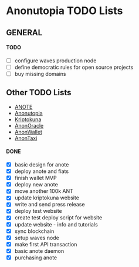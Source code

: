 # Anonutopia TODO Lists

## GENERAL

#### TODO

- [ ] configure waves production node 
- [ ] define democratic rules for open source projects
- [ ] buy missing domains

## Other TODO Lists

- [ANOTE](anote.md)
- [Anonutopia](anonutopia.md)
- [Kriptokuna](kriptokuna.md)
- [AnonOracle](anonoracle.md)
- [AnonWallet](anonwallet.md)
- [AnonTaxi](anontaxi.md)

#### DONE

- [x] basic design for anote
- [x] deploy anote and fiats
- [x] finish wallet MVP
- [x] deploy new anote
- [x] move another 100k ANT
- [x] update kriptokuna website
- [x] write and send press release
- [x] deploy test website
- [x] create test deploy script for website
- [x] update website - info and tutorials
- [x] sync blockchain
- [x] setup waves node
- [x] make first API transaction
- [x] basic anote daemon
- [x] purchasing anote
